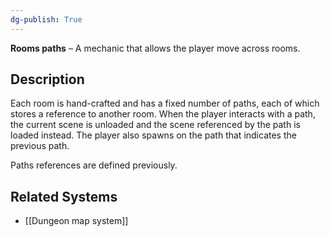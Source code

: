 ```yaml
---
dg-publish: True 
---
```

**Rooms paths** – A mechanic that allows the player move across rooms.
## Description

Each room is hand-crafted and has a fixed number of paths, each of which stores a reference to another room. 
When the player interacts with a path, the current scene is unloaded and the scene referenced by the path is loaded instead. The player also spawns on the path that indicates the previous path.

Paths references are defined previously.
## Related Systems
- [[Dungeon map system]]
